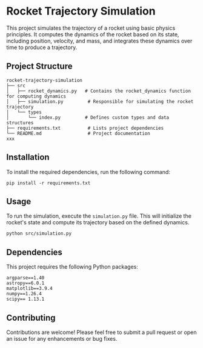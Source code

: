 # Rocket Trajectory Simulation

This project simulates the trajectory of a rocket using basic physics principles. It computes the dynamics of the rocket based on its state, including position, velocity, and mass, and integrates these dynamics over time to produce a trajectory.

## Project Structure

```
rocket-trajectory-simulation
├── src
│   ├── rocket_dynamics.py   # Contains the rocket_dynamics function for computing dynamics
│   ├── simulation.py         # Responsible for simulating the rocket trajectory
│   └── types
│       └── index.py         # Defines custom types and data structures
├── requirements.txt          # Lists project dependencies
└── README.md                 # Project documentation
xxx
```

## Installation

To install the required dependencies, run the following command:

```
pip install -r requirements.txt
```

## Usage

To run the simulation, execute the `simulation.py` file. This will initialize the rocket's state and compute its trajectory based on the defined dynamics.

```
python src/simulation.py
```

## Dependencies

This project requires the following Python packages:

```
argparse==1.40
astropy==6.0.1
matplotlib==3.9.4
numpy==1.26.4
scipy== 1.13.1
```

## Contributing

Contributions are welcome! Please feel free to submit a pull request or open an issue for any enhancements or bug fixes.